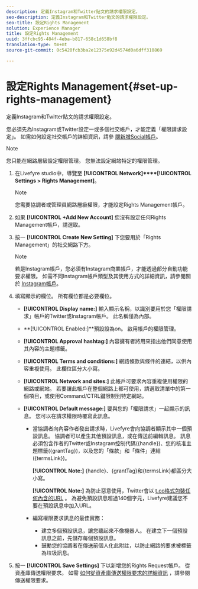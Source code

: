 ```yaml
---
description: 定義Instagram和Twitter貼文的請求權限設定。
seo-description: 定義Instagram和Twitter貼文的請求權限設定。
seo-title: 設定Rights Management
solution: Experience Manager
title: 設定Rights Management
uuid: 3ffcbc95-484f-4eba-b817-658c1d658bf8
translation-type: tm+mt
source-git-commit: 0c5420fcb3ba2e12375e92d4574d0a6dff310869

---
```



# 設定Rights Management{#set-up-rights-management}

定義Instagram和Twitter貼文的請求權限設定。

您必須先為Instagram或Twitter設定一或多個社交帳戶，才能定義「權限請求設定」。 如需如何設定社交帳戶的詳細資訊，請參 [閱新增Social帳戶](../c-users-creating-accounts-with-studio-access/t-configure-social-accout-instagram/t-configure-social-accout-instagram.md#t_configure_social_accout_instagram)。

>[!NOTE]
>
>您只能在網路層級設定權限管理。 您無法設定網站特定的權限管理。

1. 在Livefyre studio中，導覽至 **[!UICONTROL Network]****[!UICONTROL Settings > Rights Management]**。

   >[!NOTE]
   >
   >您需要協調者或管理員網路層級權限，才能設定Rights Management帳戶。

1. 如果 **[!UICONTROL +Add New Account]** 您沒有設定任何Rights Management帳戶，請選取。
1. 按一 **[!UICONTROL Create New Setting]** 下您要用於「Rights Management」的社交網路下方。

   >[!NOTE]
   >
   >若是Instagram帳戶，您必須有Instagram商業帳戶，才能透過部分自動功能要求權限。 如需不同Instagram帳戶類型及其使用方式的詳細資訊，請參閱關於 [Instagram帳戶](../c-users-creating-accounts-with-studio-access/t-configure-social-accout-instagram/c-about-instagram-accounts.md#c_about_instagram_accounts)。

1. 填寫顯示的欄位。 所有欄位都是必要欄位。

   * **[!UICONTROL Display name:]** 輸入顯示名稱，以識別要用於您「權限請求」帳戶的Twitter或Instagram帳戶。 此名稱僅為內部。
   * **[!UICONTROL Enabled:]**預設設為on。 啟用帳戶的權限管理。
   * **[!UICONTROL Approval hashtag:]** 內容擁有者將用來指出他們同意使用其內容的主題標籤。
   * **[!UICONTROL Terms and conditions:]** 網路條款與條件的連結，以供內容重複使用。 此欄位區分大小寫。
   * **[!UICONTROL Network and sites:]** 此帳戶可要求內容重複使用權限的網路或網站。 若要讓此帳戶在整個網路上都可使用，請選取清單中的第一個項目，或使用Command/CTRL鍵限制到特定網站。
   * **[!UICONTROL Default message:]** 要與您的「權限請求」一起顯示的訊息。 您可以在請求權限時覆寫此訊息。

      * 當協調者向內容作者發出請求時，Livefyre會向協調者顯示其中一個預設訊息。 協調者可以產生其他預設訊息，或在傳送前編輯訊息。 訊息必須包含作者的Twitter或Instagram控制代碼({handle})、您的核准主題標籤({grantTag})，以及您的「條款」和「條件」連結({termsLink})。

         **[!UICONTROL Note:]** {handle}、{grantTag}和{termsLink}都區分大小寫。

         **[!UICONTROL Note:]** 為防止惡意使用，Twitter會以 [t.co格式包裝任何內含的URL](https://t.co/) 。 為避免預設訊息超過140個字元，Livefyre建議您不要在預設訊息中加入URL。

      * 編寫權限要求訊息的最佳實務：

         * 建立多個預設訊息，讓您聽起來不像機器人。 在建立下一個預設訊息之前，先儲存每個預設訊息。
         * 鼓勵您的協調者在傳送前個人化此附註，以防止網路的要求被標籤為垃圾訊息。

1. 按一 **[!UICONTROL Save Settings]** 下以新增您的Rights Request帳戶。
從資產庫傳送權限要求。 如需 [如何從資產庫傳送權限要求的詳細資訊](../c-how-requesting-rights-works/t-send-a-rights-request-to-own-a-digital-asset.md#t_send_a_rights_request_to_own_a_digital_asset) ，請參閱傳送權限要求。